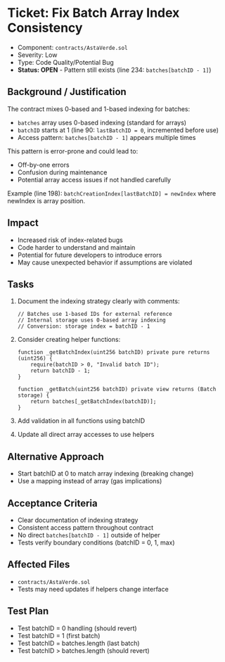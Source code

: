 # Ticket: Fix Batch Array Index Consistency

- Component: `contracts/AstaVerde.sol`
- Severity: Low
- Type: Code Quality/Potential Bug
- **Status: OPEN** - Pattern still exists (line 234: `batches[batchID - 1]`)

## Background / Justification

The contract mixes 0-based and 1-based indexing for batches:

- `batches` array uses 0-based indexing (standard for arrays)
- `batchID` starts at 1 (line 90: `lastBatchID = 0`, incremented before use)
- Access pattern: `batches[batchID - 1]` appears multiple times

This pattern is error-prone and could lead to:

- Off-by-one errors
- Confusion during maintenance
- Potential array access issues if not handled carefully

Example (line 198): `batchCreationIndex[lastBatchID] = newIndex` where newIndex is array position.

## Impact

- Increased risk of index-related bugs
- Code harder to understand and maintain
- Potential for future developers to introduce errors
- May cause unexpected behavior if assumptions are violated

## Tasks

1. Document the indexing strategy clearly with comments:
    ```solidity
    // Batches use 1-based IDs for external reference
    // Internal storage uses 0-based array indexing
    // Conversion: storage index = batchID - 1
    ```
2. Consider creating helper functions:

    ```solidity
    function _getBatchIndex(uint256 batchID) private pure returns (uint256) {
        require(batchID > 0, "Invalid batch ID");
        return batchID - 1;
    }

    function _getBatch(uint256 batchID) private view returns (Batch storage) {
        return batches[_getBatchIndex(batchID)];
    }
    ```

3. Add validation in all functions using batchID
4. Update all direct array accesses to use helpers

## Alternative Approach

- Start batchID at 0 to match array indexing (breaking change)
- Use a mapping instead of array (gas implications)

## Acceptance Criteria

- Clear documentation of indexing strategy
- Consistent access pattern throughout contract
- No direct `batches[batchID - 1]` outside of helper
- Tests verify boundary conditions (batchID = 0, 1, max)

## Affected Files

- `contracts/AstaVerde.sol`
- Tests may need updates if helpers change interface

## Test Plan

- Test batchID = 0 handling (should revert)
- Test batchID = 1 (first batch)
- Test batchID = batches.length (last batch)
- Test batchID > batches.length (should revert)
